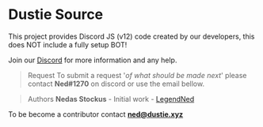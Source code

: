 # Dustie Source
This project provides Discord JS (v12) code created by our developers, this does NOT include a fully setup BOT!

Join our [Discord](https://dustie.xyz/discord) for more information and any help.

> Request
 To submit a request '*of what should be made next*' please contact **Ned#1270** on discord or use the email bellow.

> Authors
 **Nedas Stockus** - Initial work - [LegendNed](https://github.com/LegendNed)

To be become a contributor contact **ned@dustie.xyz**

